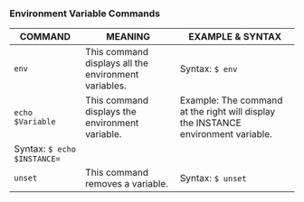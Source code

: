 ### Environment Variable Commands

| COMMAND                     | MEANING                                              | EXAMPLE & SYNTAX                                                                  |
| --------------------------- | ---------------------------------------------------- | --------------------------------------------------------------------------------- |
| `env`                       | This command displays all the environment variables. | Syntax: `$ env`                                                                   |
| `echo $Variable`            | This command displays the environment variable.      | Example: The command at the right will display the INSTANCE environment variable. |
| Syntax: `$ echo $INSTANCE=` |
| `unset`                     | This command removes a variable.                     | Syntax: `$ unset`                                                                 |
